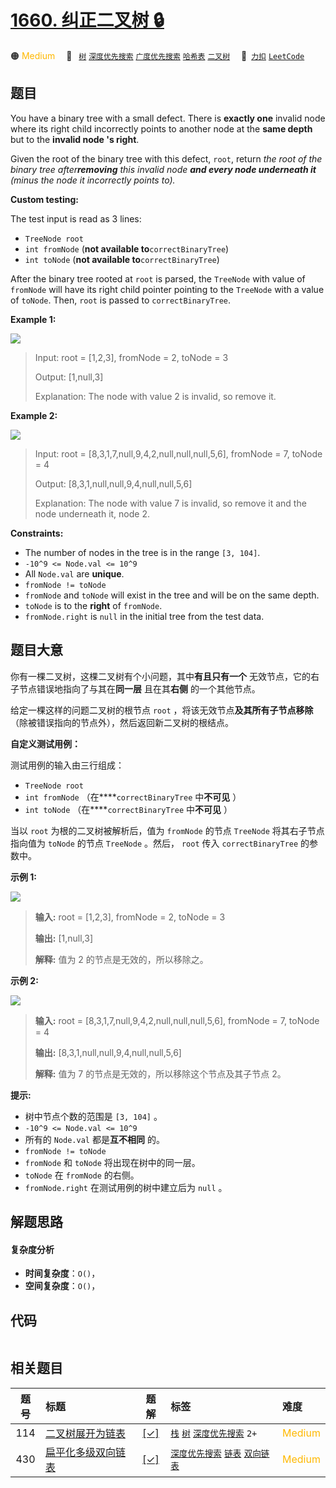# [1660. 纠正二叉树 🔒](https://2xiao.github.io/leetcode-js/problem/1660.html)

🟠 <font color=#ffb800>Medium</font>&emsp; 🔖&ensp; [`树`](/tag/tree.md) [`深度优先搜索`](/tag/depth-first-search.md) [`广度优先搜索`](/tag/breadth-first-search.md) [`哈希表`](/tag/hash-table.md) [`二叉树`](/tag/binary-tree.md)&emsp; 🔗&ensp;[`力扣`](https://leetcode.cn/problems/correct-a-binary-tree) [`LeetCode`](https://leetcode.com/problems/correct-a-binary-tree)

## 题目

You have a binary tree with a small defect. There is **exactly one** invalid
node where its right child incorrectly points to another node at the **same
depth** but to the **invalid node 's right**.

Given the root of the binary tree with this defect, `root`, return _the root
of the binary tree after**removing** this invalid node **and every node
underneath it** (minus the node it incorrectly points to)._

**Custom testing:**

The test input is read as 3 lines:

  * `TreeNode root`
  * `int fromNode` (**not available to**`correctBinaryTree`)
  * `int toNode` (**not available to**`correctBinaryTree`)

After the binary tree rooted at `root` is parsed, the `TreeNode` with value of
`fromNode` will have its right child pointer pointing to the `TreeNode` with a
value of `toNode`. Then, `root` is passed to `correctBinaryTree`.



**Example 1:**

**![](https://fastly.jsdelivr.net/gh/doocs/leetcode@main/solution/1600-1699/1660.Correct%20a%20Binary%20Tree/images/ex1v2.png)**

> 
> 
> Input: root = [1,2,3], fromNode = 2, toNode = 3
> 
> 
> 
> Output: [1,null,3]
> 
> 
> 
> Explanation: The node with value 2 is invalid, so remove it.
> 
> 

**Example 2:**

**![](https://fastly.jsdelivr.net/gh/doocs/leetcode@main/solution/1600-1699/1660.Correct%20a%20Binary%20Tree/images/ex2v3.png)**

> 
> 
> Input: root = [8,3,1,7,null,9,4,2,null,null,null,5,6], fromNode = 7, toNode = 4
> 
> 
> 
> Output: [8,3,1,null,null,9,4,null,null,5,6]
> 
> 
> 
> Explanation: The node with value 7 is invalid, so remove it and the node underneath it, node 2.
> 
> 

**Constraints:**

  * The number of nodes in the tree is in the range `[3, 104]`.
  * `-10^9 <= Node.val <= 10^9`
  * All `Node.val` are **unique**.
  * `fromNode != toNode`
  * `fromNode` and `toNode` will exist in the tree and will be on the same depth.
  * `toNode` is to the **right** of `fromNode`.
  * `fromNode.right` is `null` in the initial tree from the test data.


## 题目大意

你有一棵二叉树，这棵二叉树有个小问题，其中**有且只有一个** 无效节点，它的右子节点错误地指向了与其在**同一层** 且在其**右侧** 的一个其他节点。

给定一棵这样的问题二叉树的根节点 `root` ，将该无效节点**及其所有子节点移除** （除被错误指向的节点外），然后返回新二叉树的根结点。

**自定义测试用例：**

测试用例的输入由三行组成：

  * `TreeNode root`
  * `int fromNode` （在****`correctBinaryTree` 中**不可见** ）
  * `int toNode` （在****`correctBinaryTree` 中**不可见** ）

当以 `root` 为根的二叉树被解析后，值为 `fromNode` 的节点 `TreeNode` 将其右子节点指向值为 `toNode` 的节点
`TreeNode` 。然后， `root` 传入 `correctBinaryTree` 的参数中。

**示例 1:**

**![](https://fastly.jsdelivr.net/gh/doocs/leetcode@main/solution/1600-1699/1660.Correct%20a%20Binary%20Tree/images/ex1v2.png)**

> 
> 
> 
> 
> 
> **输入:** root = [1,2,3], fromNode = 2, toNode = 3
> 
> **输出:** [1,null,3]
> 
> **解释:** 值为 2 的节点是无效的，所以移除之。
> 
> 

**示例 2:**

**![](https://fastly.jsdelivr.net/gh/doocs/leetcode@main/solution/1600-1699/1660.Correct%20a%20Binary%20Tree/images/ex2v3.png)**

> 
> 
> 
> 
> 
> **输入:** root = [8,3,1,7,null,9,4,2,null,null,null,5,6], fromNode = 7, toNode = 4
> 
> **输出:** [8,3,1,null,null,9,4,null,null,5,6]
> 
> **解释:** 值为 7 的节点是无效的，所以移除这个节点及其子节点 2。
> 
> 

**提示:**

  * 树中节点个数的范围是 `[3, 104]` 。
  * `-10^9 <= Node.val <= 10^9`
  * 所有的 `Node.val` 都是**互不相同** 的。
  * `fromNode != toNode`
  * `fromNode` 和 `toNode` 将出现在树中的同一层。
  * `toNode` 在 `fromNode` 的右侧。
  * `fromNode.right` 在测试用例的树中建立后为 `null` 。


## 解题思路

#### 复杂度分析

- **时间复杂度**：`O()`，
- **空间复杂度**：`O()`，

## 代码

```javascript

```

## 相关题目

<!-- prettier-ignore -->
| 题号 | 标题 | 题解 | 标签 | 难度 |
| :------: | :------ | :------: | :------ | :------ |
| 114 | [二叉树展开为链表](https://leetcode.com/problems/flatten-binary-tree-to-linked-list) | [[✓]](/problem/0114.md) |  [`栈`](/tag/stack.md) [`树`](/tag/tree.md) [`深度优先搜索`](/tag/depth-first-search.md) `2+` | <font color=#ffb800>Medium</font> |
| 430 | [扁平化多级双向链表](https://leetcode.com/problems/flatten-a-multilevel-doubly-linked-list) | [[✓]](/problem/0430.md) |  [`深度优先搜索`](/tag/depth-first-search.md) [`链表`](/tag/linked-list.md) [`双向链表`](/tag/doubly-linked-list.md) | <font color=#ffb800>Medium</font> |